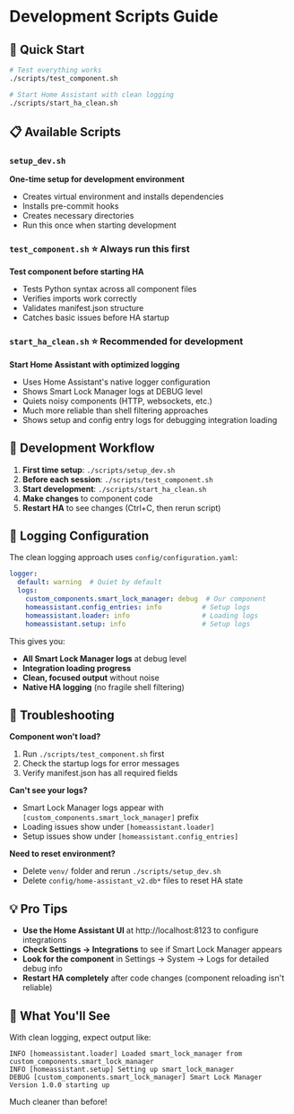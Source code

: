 # Development Scripts Guide

## 🚀 Quick Start

```bash
# Test everything works
./scripts/test_component.sh

# Start Home Assistant with clean logging
./scripts/start_ha_clean.sh
```

## 📋 Available Scripts

### `setup_dev.sh` 
**One-time setup for development environment**
- Creates virtual environment and installs dependencies
- Installs pre-commit hooks
- Creates necessary directories
- Run this once when starting development

### `test_component.sh` ⭐ **Always run this first**
**Test component before starting HA**
- Tests Python syntax across all component files
- Verifies imports work correctly
- Validates manifest.json structure
- Catches basic issues before HA startup

### `start_ha_clean.sh` ⭐ **Recommended for development**
**Start Home Assistant with optimized logging**
- Uses Home Assistant's native logger configuration
- Shows Smart Lock Manager logs at DEBUG level
- Quiets noisy components (HTTP, websockets, etc.)
- Much more reliable than shell filtering approaches
- Shows setup and config entry logs for debugging integration loading

## 🎯 Development Workflow

1. **First time setup**: `./scripts/setup_dev.sh`
2. **Before each session**: `./scripts/test_component.sh` 
3. **Start development**: `./scripts/start_ha_clean.sh`
4. **Make changes** to component code
5. **Restart HA** to see changes (Ctrl+C, then rerun script)

## 🔧 Logging Configuration

The clean logging approach uses `config/configuration.yaml`:

```yaml
logger:
  default: warning  # Quiet by default
  logs:
    custom_components.smart_lock_manager: debug  # Our component
    homeassistant.config_entries: info          # Setup logs
    homeassistant.loader: info                  # Loading logs
    homeassistant.setup: info                   # Setup logs
```

This gives you:
- **All Smart Lock Manager logs** at debug level
- **Integration loading progress** 
- **Clean, focused output** without noise
- **Native HA logging** (no fragile shell filtering)

## 🐛 Troubleshooting

**Component won't load?**
1. Run `./scripts/test_component.sh` first
2. Check the startup logs for error messages
3. Verify manifest.json has all required fields

**Can't see your logs?**
- Smart Lock Manager logs appear with `[custom_components.smart_lock_manager]` prefix
- Loading issues show under `[homeassistant.loader]`
- Setup issues show under `[homeassistant.config_entries]`

**Need to reset environment?**
- Delete `venv/` folder and rerun `./scripts/setup_dev.sh`
- Delete `config/home-assistant_v2.db*` files to reset HA state

## 💡 Pro Tips

- **Use the Home Assistant UI** at http://localhost:8123 to configure integrations
- **Check Settings → Integrations** to see if Smart Lock Manager appears
- **Look for the component** in Settings → System → Logs for detailed debug info
- **Restart HA completely** after code changes (component reloading isn't reliable)

## 🎨 What You'll See

With clean logging, expect output like:
```
INFO [homeassistant.loader] Loaded smart_lock_manager from custom_components.smart_lock_manager
INFO [homeassistant.setup] Setting up smart_lock_manager
DEBUG [custom_components.smart_lock_manager] Smart Lock Manager Version 1.0.0 starting up
```

Much cleaner than before!